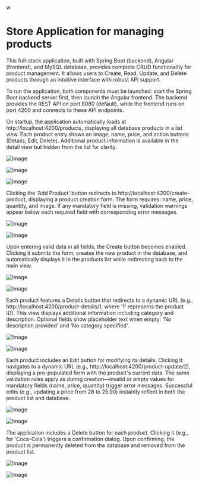 w<h1><b>Store Application for managing products</b></h1>

<p>This full-stack application, built with Spring Boot (backend), Angular (frontend), and MySQL database, provides complete CRUD functionality for product management. 
  It allows users to Create, Read, Update, and Delete products through an intuitive interface with robust API support.</p>

<p>To run the application, both components must be launched: start the Spring Boot backend server first, then launch the Angular frontend. 
  The backend provides the REST API on port 8080 (default), while the frontend runs on port 4200 and connects to these API endpoints.</p>

<p>On startup, the application automatically loads at http://localhost:4200/products, displaying all database products in a list view. 
  Each product entry shows an image, name, price, and action buttons (Details, Edit, Delete). Additional product information is available in the detail view but hidden from the list for clarity.</p>

![Image](https://github.com/user-attachments/assets/8b66e02e-b5e8-49f1-9b21-dec2afc7c692)

![Image](https://github.com/user-attachments/assets/3ab07c45-4c03-4e37-b1b2-c6b3e9723411)

![Image](https://github.com/user-attachments/assets/028c16ee-7127-4abe-9f57-2fa43de5b1d7)

<p>Clicking the 'Add Product' button redirects to http://localhost:4200/create-product, displaying a product creation form. The form requires: name, price, quantity, and image. 
  If any mandatory field is missing, validation warnings appear below each required field with corresponding error messages.</p>

![Image](https://github.com/user-attachments/assets/d1a14bee-0a21-4385-a212-210ca4aacd9e)

![Image](https://github.com/user-attachments/assets/97648176-2df7-49c3-b25e-a20498187979)

<p>Upon entering valid data in all fields, the Create button becomes enabled. Clicking it submits the form, creates the new product in the database, and automatically displays it in the products list while redirecting back to the main view.</p>

![Image](https://github.com/user-attachments/assets/975b4c5d-9686-4f8e-a3fd-571e935cde40)

![Image](https://github.com/user-attachments/assets/3c3bebc0-8b68-438b-8730-f48a29a1370e)

<p>Each product features a Details button that redirects to a dynamic URL (e.g., http://localhost:4200/product-details/1, where '1' represents the product ID). This view displays additional information including category and description. Optional fields show placeholder text when empty: 'No description provided' and 'No category specified'.</p>

![Image](https://github.com/user-attachments/assets/33ae35d7-5844-4dc9-b03b-36a3646f796e)

![Image](https://github.com/user-attachments/assets/a5feb0fa-616e-40f6-aada-483023f8e16f)

<p>Each product includes an Edit button for modifying its details. Clicking it navigates to a dynamic URL (e.g., http://localhost:4200/product-update/2), displaying a pre-populated form with the product's current data. The same validation rules apply as during creation—invalid or empty values for mandatory fields (name, price, quantity) trigger error messages. Successful edits (e.g., updating a price from 28 to 25.90) instantly reflect in both the product list and database.</p>

![Image](https://github.com/user-attachments/assets/60f7bd8f-bc4f-4194-94f8-be3e833addc7)

![Image](https://github.com/user-attachments/assets/dba8d79f-c332-469d-aa7c-36ef6fc4b422)

<p>The application includes a Delete button for each product. Clicking it (e.g., for 'Coca-Cola') triggers a confirmation dialog. Upon confirming, the product is permanently deleted from the database and removed from the product list.</p>

![Image](https://github.com/user-attachments/assets/70e46aa5-c135-41ab-87be-fd8133deba5b)

![Image](https://github.com/user-attachments/assets/9ce7da0f-678c-4e6b-b045-fca6a49fff13)

